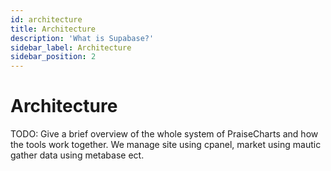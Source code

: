 ```yaml
---
id: architecture
title: Architecture
description: 'What is Supabase?'
sidebar_label: Architecture
sidebar_position: 2
---
```


# Architecture

TODO:
Give a brief overview of the whole system of PraiseCharts and how the tools work together.
We manage site using cpanel, market using mautic gather data using metabase ect.
